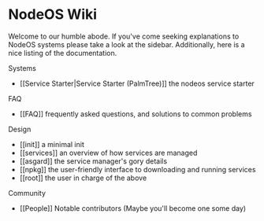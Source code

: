 # NodeOS Wiki #

Welcome to our humble abode. If you've come seeking explanations to NodeOS systems please take a look at the sidebar. Additionally, here is a nice listing of the documentation.

Systems
- [[Service Starter|Service Starter (PalmTree)]] the nodeos service starter

FAQ
- [[FAQ]] frequently asked questions, and solutions to common problems

Design
- [[init]] a minimal init
- [[services]] an overview of how services are managed
- [[asgard]] the service manager's gory details
- [[npkg]] the user-friendly interface to downloading and running services
- [[root]] the user in charge of the above

Community
- [[People]] Notable contributors (Maybe you'll become one some day)

